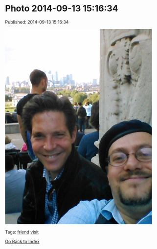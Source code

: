 
# Photo 2014-09-13 15:16:34

Published: 2014-09-13 15:16:34

![](97387216287-0.jpg)

Tags: [friend](tag-friend.md) [visit](tag-visit.md)

[Go Back to Index](index.md)
